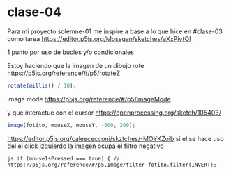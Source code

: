 # clase-04

Para mi proyecto solemne-01 me inspire a base a lo que hice en #clase-03 como tarea <https://editor.p5js.org/Mossgan/sketches/aXxPivtQI>

1 punto por uso de bucles y/o condicionales

Estoy haciendo que la imagen de un dibujo rote <https://p5js.org/reference/#/p5/rotateZ>

```js
rotate(millis() / 10);
```

image mode <https://p5js.org/reference/#/p5/imageMode>

y que interactue con el cursor <https://openprocessing.org/sketch/105403/>

```js
image(fotito, mouseX, mouseY, -500, 200);
```

<https://editor.p5js.org/caleececconi/skztches/-MOYKZoib> si el se hace uso del el click izquierdo la imagen ocupa el filtro negativo

`js
if (mouseIsPressed === true) {
// https://p5js.org/reference/#/p5.Image/filter
fotito.filter(INVERT);
`
